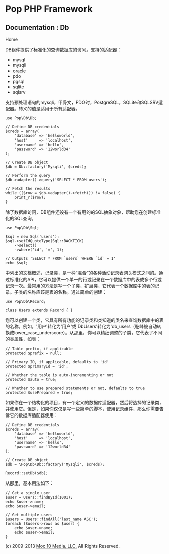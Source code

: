 Pop PHP Framework
=================

Documentation : Db
------------------

Home

DB组件提供了标准化的查询数据库的访问。支持的适配器：

-   mysql
-   mysqli
-   oracle
-   pdo
-   pgsql
-   sqlite
-   sqlsrv

支持预处理语句的mysqli，甲骨文，PDO时，PostgreSQL，SQLite和SQLSRV适配器。转义的值是适用于所有适配器。

    use Pop\Db\Db;

    // Define DB credentials
    $creds = array(
        'database' => 'helloworld',
        'host'     => 'localhost',
        'username' => 'hello',
        'password' => '12world34'
    );

    // Create DB object
    $db = Db::factory('Mysqli', $creds);

    // Perform the query
    $db->adapter()->query('SELECT * FROM users');

    // Fetch the results
    while (($row = $db->adapter()->fetch()) != false) {
        print_r($row);
    }

除了数据库访问，DB组件还设有一个有用的的SQL抽象对象，帮助您在创建标准化的SQL查询。

    use Pop\Db\Sql;

    $sql = new Sql('users');
    $sql->setIdQuoteType(Sql::BACKTICK)
        ->select()
        ->where('id', '=', 1);

    // Outputs 'SELECT * FROM `users` WHERE `id` = 1'
    echo $sql;

中列出的文档概述，记录类，是一种“混合”的各种活动记录表网关模式之间的。通过标准化的API，它可以提供一个单一的行或记录在一个数据库中的表或多个行或记录一次。最常用的方法是写一个子类，扩展类，它代表一个数据库中的表的记录。子类的名称应该是表的名称。通过简单的创建：

    use Pop\Db\Record;

    class Users extends Record { }

您可以创建一个类，它具有所有功能的记录类和类知道的类名来查询数据库中的表的名称。例如，'用户'转化为'用户'或'DbUsers'转化为'db_users（驼峰被自动转换成lower_case_underscore）。从那里，你可以精细调整的子类，它代表了不同的类属性，如表：

    // Table prefix, if applicable
    protected $prefix = null;

    // Primary ID, if applicable, defaults to 'id'
    protected $primaryId = 'id';

    // Whether the table is auto-incrementing or not
    protected $auto = true;

    // Whether to use prepared statements or not, defaults to true
    protected $usePrepared = true;

如果你在一个结构化的项目，有一个定义的数据库适配器，然后将选择的记录类，并使用它。但是，如果你仅仅是写一些简单的脚本，使用记录组件，那么你需要告诉它的数据库适配器使用：

    // Define DB credentials
    $creds = array(
        'database' => 'helloworld',
        'host'     => 'localhost',
        'username' => 'hello',
        'password' => '12world34'
    );

    // Create DB object
    $db = \Pop\Db\Db::factory('Mysqli', $creds);

    Record::setDb($db);

从那里，基本用法如下：

    // Get a single user
    $user = Users::findById(1001);
    echo $user->name;
    echo $user->email;

    // Get multiple users
    $users = Users::findAll('last_name ASC');
    foreach ($users->rows as $user) {
        echo $user->name;
        echo $user->email;
    }

\(c) 2009-2013 [Moc 10 Media, LLC.](http://www.moc10media.com) All
Rights Reserved.
